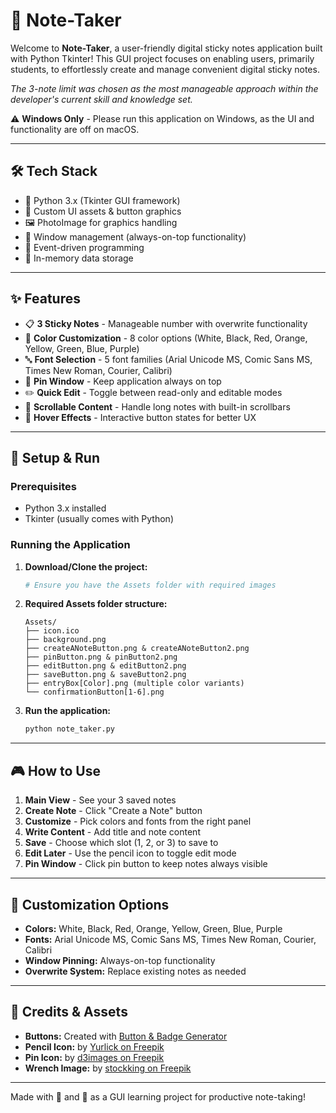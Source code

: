 # 📝 Note-Taker
Welcome to **Note-Taker**, a user-friendly digital sticky notes application built with Python Tkinter! This GUI project focuses on enabling users, primarily students, to effortlessly create and manage convenient digital sticky notes.

*The 3-note limit was chosen as the most manageable approach within the developer's current skill and knowledge set.*

⚠️ **Windows Only** - Please run this application on Windows, as the UI and functionality are off on macOS.

---

## 🛠️ Tech Stack
- 🐍 Python 3.x (Tkinter GUI framework)
- 🎨 Custom UI assets & button graphics
- 🖼️ PhotoImage for graphics handling
- 📌 Window management (always-on-top functionality)
- 🎯 Event-driven programming
- 💾 In-memory data storage

---

## ✨ Features
- 📋 **3 Sticky Notes** - Manageable number with overwrite functionality
- 🎨 **Color Customization** - 8 color options (White, Black, Red, Orange, Yellow, Green, Blue, Purple)
- 🔤 **Font Selection** - 5 font families (Arial Unicode MS, Comic Sans MS, Times New Roman, Courier, Calibri)
- 📌 **Pin Window** - Keep application always on top
- ✏️ **Quick Edit** - Toggle between read-only and editable modes
- 📜 **Scrollable Content** - Handle long notes with built-in scrollbars
- 🎯 **Hover Effects** - Interactive button states for better UX

---

## 🚀 Setup & Run

### Prerequisites
- Python 3.x installed
- Tkinter (usually comes with Python)

### Running the Application

1. **Download/Clone the project:**
   ```bash
   # Ensure you have the Assets folder with required images
   ```

2. **Required Assets folder structure:**
   ```
   Assets/
   ├── icon.ico
   ├── background.png
   ├── createANoteButton.png & createANoteButton2.png
   ├── pinButton.png & pinButton2.png
   ├── editButton.png & editButton2.png
   ├── saveButton.png & saveButton2.png
   ├── entryBox[Color].png (multiple color variants)
   └── confirmationButton[1-6].png
   ```

3. **Run the application:**
   ```bash
   python note_taker.py
   ```

---

## 🎮 How to Use

1. **Main View** - See your 3 saved notes
2. **Create Note** - Click "Create a Note" button
3. **Customize** - Pick colors and fonts from the right panel
4. **Write Content** - Add title and note content
5. **Save** - Choose which slot (1, 2, or 3) to save to
6. **Edit Later** - Use the pencil icon to toggle edit mode
7. **Pin Window** - Click pin button to keep notes always visible

---

## 🎨 Customization Options

- **Colors:** White, Black, Red, Orange, Yellow, Green, Blue, Purple
- **Fonts:** Arial Unicode MS, Comic Sans MS, Times New Roman, Courier, Calibri
- **Window Pinning:** Always-on-top functionality
- **Overwrite System:** Replace existing notes as needed

---

## 🎨 Credits & Assets

- **Buttons:** Created with [Button & Badge Generator](https://reviewgrower.com/button-and-badge-generator/)
- **Pencil Icon:** by [Yurlick on Freepik](https://www.freepik.com/free-vector/writting-pencil-design_850418.htm)
- **Pin Icon:** by [d3images on Freepik](https://www.freepik.com/free-photo/red-drawing-pin_953446.htm)
- **Wrench Image:** by [stockking on Freepik](https://www.freepik.com/free-photo/top-view-open-end-wrench-wooden-background_9522472.htm)

---

Made with 📝 and 🐍 as a GUI learning project for productive note-taking!
